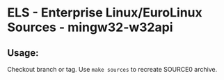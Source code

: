 # ELS - Enterprise Linux/EuroLinux Sources - mingw32-w32api
 
## Usage:
  Checkout branch or tag. Use `make sources` to recreate  SOURCE0 archive.
